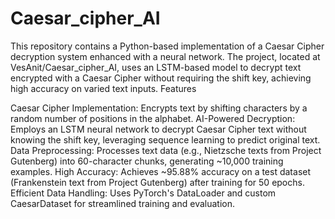 # Caesar_cipher_AI

This repository contains a Python-based implementation of a Caesar Cipher decryption system enhanced with a neural network. The project, located at VesAnit/Caesar_cipher_AI, uses an LSTM-based model to decrypt text encrypted with a Caesar Cipher without requiring the shift key, achieving high accuracy on varied text inputs.
Features

Caesar Cipher Implementation: Encrypts text by shifting characters by a random number of positions in the alphabet.
AI-Powered Decryption: Employs an LSTM neural network to decrypt Caesar Cipher text without knowing the shift key, leveraging sequence learning to predict original text.
Data Preprocessing: Processes text data (e.g., Nietzsche texts from Project Gutenberg) into 60-character chunks, generating ~10,000 training examples.
High Accuracy: Achieves ~95.88% accuracy on a test dataset (Frankenstein text from Project Gutenberg) after training for 50 epochs.
Efficient Data Handling: Uses PyTorch's DataLoader and custom CaesarDataset for streamlined training and evaluation.




